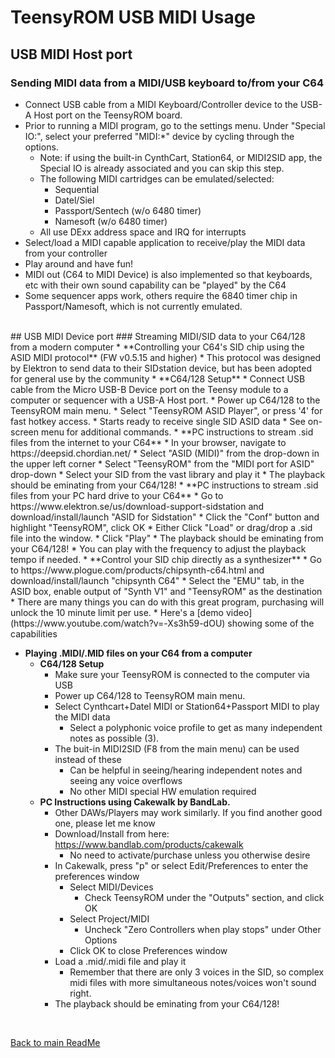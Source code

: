 
# TeensyROM USB MIDI Usage

## USB MIDI Host port
### Sending MIDI data from a MIDI/USB keyboard to/from your C64
  * Connect USB cable from a MIDI Keyboard/Controller device to the USB-A Host port on the TeensyROM board.
  * Prior to running a MIDI program, go to the settings menu. Under "Special IO:", select your preferred "MIDI:*" device by cycling through the options.
    * Note: if using the built-in CynthCart, Station64, or MIDI2SID app, the Special IO is already associated and you can skip this step.
    * The following MIDI cartridges can be emulated/selected:
      * Sequential
      * Datel/Siel
      * Passport/Sentech (w/o 6480 timer)
      * Namesoft (w/o 6480 timer)
    * All use DExx address space and IRQ for interrupts
  * Select/load a MIDI capable application to receive/play the MIDI data from your controller
  * Play around and have fun!
  * MIDI out (C64 to MIDI Device) is also implemented so that keyboards, etc with their own sound capability can be "played" by the C64
  * Some sequencer apps work, others require the 6840 timer chip in Passport/Namesoft, which is not currently emulated.
<BR>
## USB MIDI Device port 
### Streaming MIDI/SID data to your C64/128 from a modern computer
  * **Controlling your C64's SID chip using the ASID MIDI protocol** (FW v0.5.15 and higher)
    * This protocol was designed by Elektron to send data to their SIDstation device, but has been adopted for general use by the community
    * **C64/128 Setup**
      * Connect USB cable from the Micro USB-B Device port on the Teensy module to a computer or sequencer with a USB-A Host port.
      * Power up C64/128 to the TeensyROM main menu.
      * Select "TeensyROM ASID Player", or press '4' for fast hotkey access.
        * Starts ready to receive single SID ASID data
        * See on-screen menu for additional commands.
    * **PC instructions to stream .sid files from the internet to your C64**
      * In your browser, navigate to https://deepsid.chordian.net/
        * Select "ASID (MIDI)" from the drop-down in the upper left corner
        * Select "TeensyROM" from the "MIDI port for ASID" drop-down
        * Select your SID from the vast library and play it
        * The playback should be eminating from your C64/128!
    * **PC instructions to stream .sid files from your PC hard drive to your C64**
      * Go to https://www.elektron.se/us/download-support-sidstation and download/install/launch "ASID for Sidstation"
        * Click the "Conf" button and highlight "TeensyROM", click OK
        * Either Click "Load" or drag/drop a .sid file into the window.
        * Click "Play"
        * The playback should be eminating from your C64/128!
        * You can play with the frequency to adjust the playback tempo if needed.
    * **Control your SID chip directly as a synthesizer**
      * Go to https://www.plogue.com/products/chipsynth-c64.html and download/install/launch "chipsynth C64"
        * Select the "EMU" tab, in the ASID box, enable output of "Synth V1" and "TeensyROM" as the destination
        * There are many things you can do with this great program, purchasing will unlock the 10 minute limit per use.
        * Here's a [demo video](https://www.youtube.com/watch?v=-Xs3h59-dOU) showing some of the capabilities

<BR>

  * **Playing .MIDI/.MID files on your C64 from a computer**
    * **C64/128 Setup**
      * Make sure your TeensyROM is connected to the computer via USB
      * Power up C64/128 to TeensyROM main menu.
      * Select Cynthcart+Datel MIDI or Station64+Passport MIDI to play the MIDI data
        * Select a polyphonic voice profile to get as many independent notes as possible (3).
      * The buit-in MIDI2SID (F8 from the main menu) can be used instead of these
        * Can be helpful in seeing/hearing independent notes and seeing any voice overflows
        * No other MIDI special HW emulation required
    * **PC Instructions using Cakewalk by BandLab.**
      * Other DAWs/Players may work similarly.  If you find another good one, please let me know
      * Download/Install from here: https://www.bandlab.com/products/cakewalk
        * No need to activate/purchase unless you otherwise desire
      * In Cakewalk, press "p" or select Edit/Preferences to enter the preferences window
        * Select MIDI/Devices
          * Check TeensyROM under the "Outputs" section, and click OK
        * Select Project/MIDI
          * Uncheck "Zero Controllers when play stops" under Other Options
        * Click OK to close Preferences window
      * Load a .mid/.midi file and play it
        * Remember that there are only 3 voices in the SID, so complex midi files with more simultaneous notes/voices won't sound right.
      * The playback should be eminating from your C64/128!

<br>

[Back to main ReadMe](/README.md)
